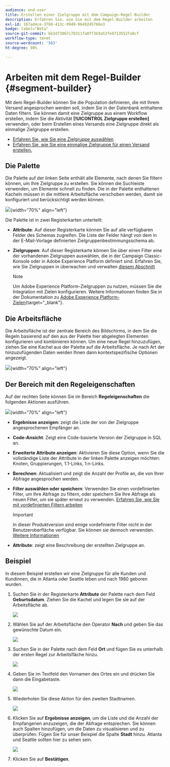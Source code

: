 ```yaml
---
audience: end-user
title: Erstellen einer Zielgruppe mit dem Campaign-Regel-Builder
description: Erfahren Sie, wie Sie mit dem Regel-Builder arbeiten
exl-id: 167ad4ce-3760-413c-9949-9649245766e3
badge: label="Beta"
source-git-commit: bb3df3067c78311fa0ff3b9a52fe9713552fa0cf
workflow-type: tm+mt
source-wordcount: '563'
ht-degree: 98%

---
```


# Arbeiten mit dem Regel-Builder {#segment-builder}

Mit dem Regel-Builder können Sie die Population definieren, die mit Ihrem Versand angesprochen werden soll, indem Sie in der Datenbank enthaltene Daten filtern. Sie können damit eine Zielgruppe aus einem Workflow erstellen, indem Sie die Aktivität **[!UICONTROL Zielgruppe erstellen]** verwenden, oder beim Erstellen eines Versands eine Zielgruppe direkt als einmalige Zielgruppe erstellen.

* [Erfahren Sie, wie Sie eine Zielgruppe auswählen](create-audience.md)
* [Erfahren Sie, wie Sie eine einmalige Zielgruppe für einen Versand erstellen.](one-time-audience.md)

## Die Palette

Die Palette auf der linken Seite enthält alle Elemente, nach denen Sie filtern können, um Ihre Zielgruppe zu erstellen. Sie können die Suchleiste verwenden, um Elemente schnell zu finden. Die in der Palette enthaltenen Kacheln müssen in die mittlere Arbeitsfläche verschoben werden, damit sie konfiguriert und berücksichtigt werden können.

![](assets/segment-builder2.png){width="70%" align="left"}

Die Palette ist in zwei Registerkarten unterteilt:

* **Attribute**: Auf dieser Registerkarte können Sie auf alle verfügbaren Felder des Schemas zugreifen. Die Liste der Felder hängt von dem in der E-Mail-Vorlage definierten Zielgruppenbestimmungsschema ab.

* **Zielgruppen**: Auf dieser Registerkarte können Sie über einen Filter eine der vorhandenen Zielgruppen auswählen, die in der Campaign Classic-Konsole oder in Adobe Experience Platform definiert sind. Erfahren Sie, wie Sie Zielgruppen in überwachen und verwalten [diesem Abschnitt](manage-audience.md)

  >[!NOTE]
  >
  >Um Adobe Experience Platform-Zielgruppen zu nutzen, müssen Sie die Integration mit Zielen konfigurieren. Weitere Informationen finden Sie in der Dokumentation zu [Adobe Experience Platform-Zielen](https://experienceleague.adobe.com/docs/experience-platform/destinations/home.html?lang=de){target="_blank"}.

## Die Arbeitsfläche

Die Arbeitsfläche ist der zentrale Bereich des Bildschirms, in dem Sie die Regeln basierend auf den aus der Palette hier abgelegten Elementen konfigurieren und kombinieren können. Um eine neue Regel hinzuzufügen, ziehen Sie eine Kachel aus der Palette auf die Arbeitsfläche. Je nach Art der hinzuzufügenden Daten werden Ihnen dann kontextspezifische Optionen angezeigt.

![](assets/segment-builder4.png){width="70%" align="left"}

## Der Bereich mit den Regeleigenschaften

Auf der rechten Seite können Sie im Bereich **Regeleigenschaften** die folgenden Aktionen ausführen.

![](assets/segment-builder5.png){width="70%" align="left"}

* **Ergebnisse anzeigen:** zeigt die Liste der von der Zielgruppe angesprochenen Empfänger an.
* **Code-Ansicht**: Zeigt eine Code-basierte Version der Zielgruppe in SQL an.
* **Erweiterte Attribute anzeigen**: Aktivieren Sie diese Option, wenn Sie die vollständige Liste der Attribute in der linken Palette anzeigen möchten: Knoten, Gruppierungen, 1:1-Links, 1:n-Links.
* **Berechnen**: Aktualisiert und zeigt die Anzahl der Profile an, die von Ihrer Abfrage angesprochen werden.
* **Filter auswählen oder speichern**: Verwenden Sie einen vordefinierten Filter, um Ihre Abfrage zu filtern, oder speichern Sie Ihre Abfrage als neuen Filter, um sie später erneut zu verwenden. [Erfahren Sie, wie Sie mit vordefinierten Filtern arbeiten](../get-started/predefined-filters.md)

  >[!IMPORTANT]
  >
  >In dieser Produktversion sind einige vordefinierte Filter nicht in der Benutzeroberfläche verfügbar. Sie können sie dennoch verwenden. [Weitere Informationen](../get-started/guardrails.md#predefined-filters-filters-guardrails-limitations)

* **Attribute**: zeigt eine Beschreibung der erstellten Zielgruppe an.

## Beispiel

In diesem Beispiel erstellen wir eine Zielgruppe für alle Kunden und Kundinnen, die in Atlanta oder Seattle leben und nach 1980 geboren wurden.

1. Suchen Sie in der Registerkarte **Attribute** der Palette nach dem Feld **Geburtsdatum**. Ziehen Sie die Kachel und legen Sie sie auf der Arbeitsfläche ab.

   ![](assets/segment-builder6.png)

1. Wählen Sie auf der Arbeitsfläche den Operator **Nach** und geben Sie das gewünschte Datum ein.

   ![](assets/segment-builder7.png)

1. Suchen Sie in der Palette nach dem Feld **Ort** und fügen Sie es unterhalb der ersten Regel zur Arbeitsfläche hinzu.

   ![](assets/segment-builder8.png)

1. Geben Sie im Textfeld den Vornamen des Ortes ein und drücken Sie dann die Eingabetaste.

   ![](assets/segment-builder9.png)

1. Wiederholen Sie diese Aktion für den zweiten Stadtnamen.

   ![](assets/segment-builder10.png)

1. Klicken Sie auf **Ergebnisse anzeigen**, um die Liste und die Anzahl der Empfangenen anzuzeigen, die der Abfrage entsprechen. Sie können auch Spalten hinzufügen, um die Daten zu visualisieren und zu überprüfen. Fügen Sie für unser Beispiel die Spalte **Stadt** hinzu. Atlanta und Seattle sollten hier zu sehen sein.

   ![](assets/segment-builder11.png)

1. Klicken Sie auf **Bestätigen**.